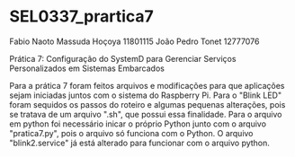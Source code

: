 # SEL0337_prartica7

Fabio Naoto Massuda Hoçoya    11801115
João Pedro Tonet              12777076

Prática 7: 
Configuração do SystemD para Gerenciar Serviços Personalizados em Sistemas Embarcados

Para a prática 7 foram feitos arquivos e modificações para que aplicações sejam iniciadas juntos com o sistema do Raspberry Pi.
Para o "Blink LED" foram sequidos os passos do roteiro e algumas pequenas alterações, pois se tratava de um arquivo ".sh", que possui essa finalidade.
Para o arquivo em python foi necessário inicar o próprio Python junto com o arquivo "pratica7.py", pois o arquivo só funciona com o Python. 
O arquivo "blink2.service" já está alterado para funcionar com o arquivo python.